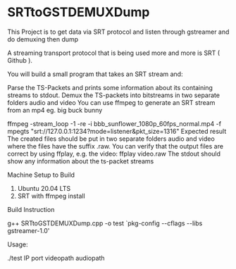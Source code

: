 # SRTtoGSTDEMUXDump
This Project is to get data via SRT protocol and listen through gstreamer  and do demuxing then dump

A streaming transport protocol that is being used more and more is SRT ( Github ).

You will build a small program that takes an SRT stream and:

Parse the TS-Packets and prints some information about its containing streams to stdout.
Demux the TS-packets into bitstreams in two separate folders audio and video
You can use ffmpeg to generate an SRT stream from an mp4 eg. big buck bunny

ffmpeg -stream_loop -1 -re -i bbb_sunflower_1080p_60fps_normal.mp4 -f mpegts "srt://127.0.0.1:1234?mode=listener&pkt_size=1316"
Expected result
The created files should be put in two separate folders audio and video where the files have the suffix .raw. You can verify that the output files are correct by using ffplay, e.g. the video: ffplay video.raw
The stdout should show any information about the ts-packet streams


Machine Setup to Build
1) Ubuntu 20.04 LTS
2) SRT with ffmpeg install


Build Instruction

g++ SRTtoGSTDEMUXDump.cpp -o test `pkg-config --cflags --libs gstreamer-1.0'


Usage:

./test  IP port videopath audiopath



